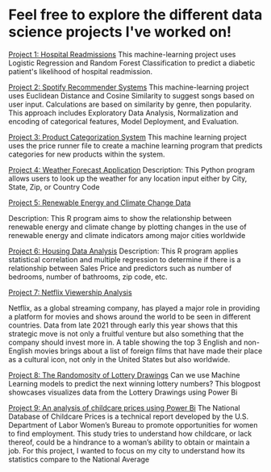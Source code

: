# Feel free to explore the different data science projects I've worked on!

[Project 1: Hospital Readmissions](https://github.com/Ait0shi/Hospital_Readmissions)
This machine-learning project uses Logistic Regression and Random Forest Classification to predict a diabetic patient's likelihood of hospital readmission.

[Project 2: Spotify Recommender Systems](https://github.com/Ait0shi/SpotifyRecommender)
This machine-learning project uses Euclidean Distance and Cosine Similarity to suggest songs based on user input. Calculations are based on similarity by genre, then popularity. This approach includes Exploratory Data Analysis, Normalization and encoding of categorical features, Model Deployment, and Evaluation.

[Project 3: Product Categorization System](https://github.com/Ait0shi/Product_Categorization)
This machine learning project uses the price runner file to create a machine learning program that predicts categories for new products within the system.

[Project 4: Weather Forecast Application](https://github.com/Ait0shi/Weather_Forecast_Application)
Description: This Python program allows users to look up the weather for any location input either by City, State, Zip, or Country Code

[Project 5: Renewable Energy and Climate Change Data](https://github.com/Ait0shi/RenewableEnergyAndClimateChange)

Description: This R program aims to show the relationship between renewable energy and climate change by plotting changes in the use of renewable energy and climate indicators among major cities worldwide

[Project 6: Housing Data Analysis](https://github.com/Ait0shi/HousingAnalysis)
Description: This R program applies statistical correlation and multiple regression to determine if there is a relationship between Sales Price and predictors such as number of bedrooms, number of bathrooms, zip code, etc.

[Project 7: Netflix Viewership Analysis](https://github.com/Ait0shi/netflix_viewership_analysis/blob/main/NETFLIX.pdf)

Netflix, as a global streaming company, has played a major role in providing a platform for movies and shows around the world to be seen in different countries. Data from late 2021 through early this year shows that this strategic move is not only a fruitful venture but also
something that the company should invest more in. A table showing the top 3 English and non-English movies brings about a list of foreign films that have made their place as a cultural icon, not only in the United States but also worldwide.

[Project 8: The Randomosity of Lottery Drawings](https://github.com/Ait0shi/Lottery_Randomosity)
Can we use Machine Learning models to predict the next winning lottery numbers? This blogpost showcases visualizes data from the Lottery Drawings using Power Bi

[Project 9: An analysis of childcare prices using Power Bi](https://github.com/Ait0shi/Childcare_Prices)
The National Database of Childcare Prices is a technical report developed by the U.S. Department of Labor Women’s Bureau to promote opportunities for women to find employment. This study tries to understand how childcare, or lack thereof, could be a hindrance to a woman’s ability to obtain or maintain a job. For this project, I wanted to focus on my city to understand how its statistics compare to the National Average

